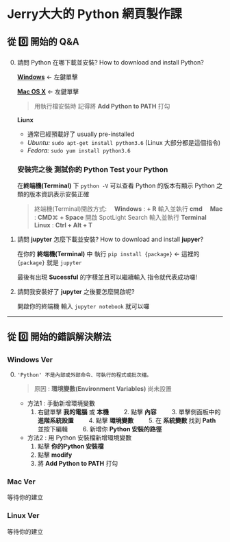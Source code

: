 Jerry大大的 Python 網頁製作課
=
## 從 :zero: 開始的 Q&A
0. 請問 Python 在哪下載並安裝? How to download and install Python?

    [**Windows**](https://www.python.org/ftp/python/3.6.4/python-3.6.4.exe) <- 左鍵單擊
    
    [**Mac OS X**](https://www.python.org/downloads/mac-osx/) <- 左鍵單擊
    > 用執行檔安裝時 記得將 **Add Python to PATH** 打勾

    **Liunx**
    * 通常已經預載好了 usually pre-installed
    * *Ubuntu:* `sudo apt-get install python3.6` (Linux 大部分都是這個指令)
    * *Fedora:* `sudo yum install python3.6`

    ### 安裝完之後 測試你的 **Python**  Test your **Python**
    在**終端機(Terminal)** 下 `python -V` 可以查看 Python 的版本有顯示 Python 之類的版本資訊表示安裝正確
    
    > 終端機(Terminal)開啟方式:
    > 　**Windows** : <i class="fa fa-windows"></i> **+ R** 輸入並執行 **cmd**
    >　**Mac** : **CMD**&#8984; **+ Space** 開啟 SpotLight Search 輸入並執行 **Terminal**
    >　**Linux** : **Ctrl + Alt + T**

1. 請問 **jupyter** 怎麼下載並安裝? How to download and install **jupyer**?
    
    在你的 **終端機(Terminal)** 中 執行 `pip install {package}` <- 這裡的 `{package}` 就是 `jupyter`
    
    最後有出現 **Sucessful** 的字樣並且可以繼續輸入 指令就代表成功囉!
    
2. 請問我安裝好了 **jupyter** 之後要怎麼開啟呢?

    開啟你的終端機 輸入 `jupyter notebook` 就可以囉
    
---
## 從 :zero: 開始的錯誤解決辦法
### Windows Ver
0. `'Python' 不是內部或外部命令、可執行的程式或批次檔。`
    
    > 原因 : **環境變數(Environment Variables)** 尚未設置
    * 方法1 : 手動新增環境變數
        1. 右鍵單擊 **我的電腦** 或 **本機**
        2. 點擊 **內容**
        3. 單擊側面板中的 **進階系統設置**
        4. 點擊 **環境變數**
        5. 在 **系統變數** 找到 **Path** 並按下編輯
        6. 新增你 **Python 安裝的路徑**
    * 方法2 : 用 Python 安裝檔新增環境變數
        1. 點擊 **你的Python 安裝檔**
        2. 點擊 **modify**
        3. 將 **Add Python to PATH** 打勾



### Mac Ver
等待你的建立

### Linux Ver
等待你的建立

